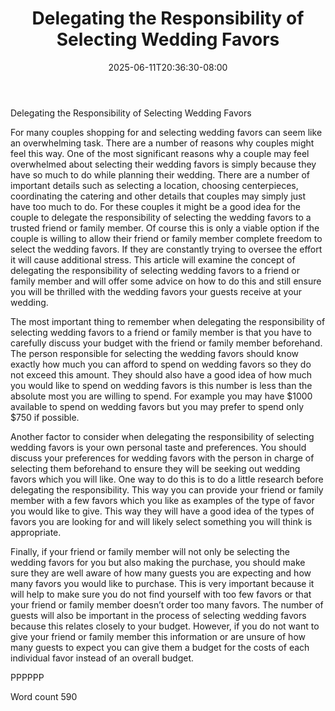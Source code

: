 ﻿---
title: "Delegating the Responsibility of Selecting Wedding Favors"
date: 2025-06-11T20:36:30-08:00
description: "Wedding Favors txt Tips for Web Success"
featured_image: "/images/Wedding Favors txt.jpg"
tags: ["Wedding Favors txt"]
---

Delegating the Responsibility of Selecting Wedding Favors

For many couples shopping for and selecting wedding favors can seem like an overwhelming task. There are a number of reasons why couples might feel this way. One of the most significant reasons why a couple may feel overwhelmed about selecting their wedding favors is simply because they have so much to do while planning their wedding. There are a number of important details such as selecting a location, choosing centerpieces, coordinating the catering and other details that couples may simply just have too much to do. For these couples it might be a good idea for the couple to delegate the responsibility of selecting the wedding favors to a trusted friend or family member. Of course this is only a viable option if the couple is willing to allow their friend or family member complete freedom to select the wedding favors. If they are constantly trying to oversee the effort it will cause additional stress. This article will examine the concept of delegating the responsibility of selecting wedding favors to a friend or family member and will offer some advice on how to do this and still ensure you will be thrilled with the wedding favors your guests receive at your wedding.

The most important thing to remember when delegating the responsibility of selecting wedding favors to a friend or family member is that you have to carefully discuss your budget with the friend or family member beforehand. The person responsible for selecting the wedding favors should know exactly how much you can afford to spend on wedding favors so they do not exceed this amount. They should also have a good idea of how much you would like to spend on wedding favors is this number is less than the absolute most you are willing to spend. For example you may have $1000 available to spend on wedding favors but you may prefer to spend only $750 if possible. 

Another factor to consider when delegating the responsibility of selecting wedding favors is your own personal taste and preferences. You should discuss your preferences for wedding favors with the person in charge of selecting them beforehand to ensure they will be seeking out wedding favors which you will like. One way to do this is to do a little research before delegating the responsibility. This way you can provide your friend or family member with a few favors which you like as examples of the type of favor you would like to give. This way they will have a good idea of the types of favors you are looking for and will likely select something you will think is appropriate.

Finally, if your friend or family member will not only be selecting the wedding favors for you but also making the purchase, you should make sure they are well aware of how many guests you are expecting and how many favors you would like to purchase. This is very important because it will help to make sure you do not find yourself with too few favors or that your friend or family member doesn’t order too many favors. The number of guests will also be important in the process of selecting wedding favors because this relates closely to your budget. However, if you do not want to give your friend or family member this information or are unsure of how many guests to expect you can give them a budget for the costs of each individual favor instead of an overall budget. 

PPPPPP

Word count 590

